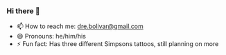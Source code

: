 ### Hi there 👋
- 📫 How to reach me: dre.bolivar@gmail.com
- 😄 Pronouns: he/him/his
- ⚡ Fun fact: Has three different Simpsons tattoos, still planning on more

<!--
**drebolivar/drebolivar** is a ✨ _special_ ✨ repository because its `README.md` (this file) appears on your GitHub profile.

Here are some ideas to get you started:

- 🔭 I’m currently working on ...
- 🌱 I’m currently learning ...
- 👯 I’m looking to collaborate on ...
- 🤔 I’m looking for help with ...
- 💬 Ask me about ...
- 📫 How to reach me: ...
- 😄 Pronouns: ...
- ⚡ Fun fact: ...
-->
